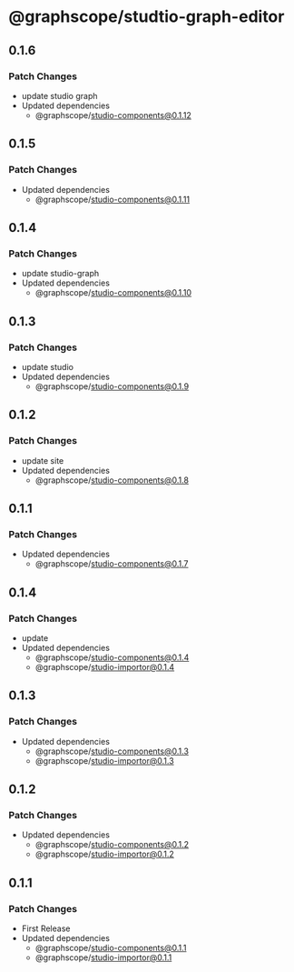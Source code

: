 # @graphscope/studtio-graph-editor

## 0.1.6

### Patch Changes

- update studio graph
- Updated dependencies
  - @graphscope/studio-components@0.1.12

## 0.1.5

### Patch Changes

- Updated dependencies
  - @graphscope/studio-components@0.1.11

## 0.1.4

### Patch Changes

- update studio-graph
- Updated dependencies
  - @graphscope/studio-components@0.1.10

## 0.1.3

### Patch Changes

- update studio
- Updated dependencies
  - @graphscope/studio-components@0.1.9

## 0.1.2

### Patch Changes

- update site
- Updated dependencies
  - @graphscope/studio-components@0.1.8

## 0.1.1

### Patch Changes

- Updated dependencies
  - @graphscope/studio-components@0.1.7

## 0.1.4

### Patch Changes

- update
- Updated dependencies
  - @graphscope/studio-components@0.1.4
  - @graphscope/studio-importor@0.1.4

## 0.1.3

### Patch Changes

- Updated dependencies
  - @graphscope/studio-components@0.1.3
  - @graphscope/studio-importor@0.1.3

## 0.1.2

### Patch Changes

- Updated dependencies
  - @graphscope/studio-components@0.1.2
  - @graphscope/studio-importor@0.1.2

## 0.1.1

### Patch Changes

- First Release
- Updated dependencies
  - @graphscope/studio-components@0.1.1
  - @graphscope/studio-importor@0.1.1
